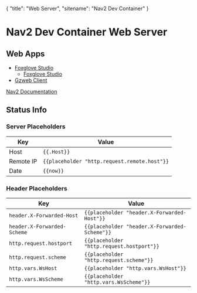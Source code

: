 {
    "title": "Web Server",
    "sitename": "Nav2 Dev Container"
}
# Nav2 Dev Container Web Server

## Web Apps

- [Foxglove Studio](foxglove)
  - [Foxglove Studio](foxglove/nav2)
- [Gzweb Client](gzweb)

[Nav2 Documentation](https://navigation.ros.org)

## Status Info

### Server Placeholders

|Key | Value |
|-|-|
| Host | `{{.Host}}` |
| Remote IP | `{{placeholder "http.request.remote.host"}}` |
| Date | `{{now}}` |

### Header Placeholders

|Key | Value |
|-|-|
| `header.X-Forwarded-Host` | `{{placeholder "header.X-Forwarded-Host"}}` |
| `header.X-Forwarded-Scheme` | `{{placeholder "header.X-Forwarded-Scheme"}}` |
| `http.request.hostport` | `{{placeholder "http.request.hostport"}}` |
| `http.request.scheme` | `{{placeholder "http.request.scheme"}}` |
| `http.vars.WsHost` | `{{placeholder "http.vars.WsHost"}}` |
| `http.vars.WsScheme` | `{{placeholder "http.vars.WsScheme"}}` |
